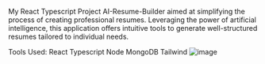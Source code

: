 My React Typescript Project AI-Resume-Builder
 aimed at simplifying the process of creating professional resumes. 
Leveraging the power of artificial intelligence, this application offers intuitive tools to generate well-structured resumes tailored to individual needs. 

Tools Used:
 React
Typescript
 Node
 MongoDB
 Tailwind
 ![image](https://github.com/BxCanady/AI-Resume-Builder/assets/64870171/4702145b-7b12-4325-93bb-8ecd3051c3c4)

